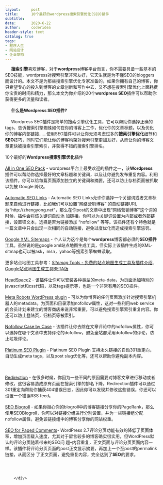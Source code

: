 ```yaml
---
layout:     post
title:      10个最好的wordpress搜索引擎优化(SEO)插件
subtitle:   
date:       2020-6-22
author:     coderidea
header-style: text
catalog: true
tags:
- 程序人生
- 网站设计
- 企业架构
--- 
```

<div class="postBody">
			<div id="cnblogs_post_body" class="blogpost-body"><p>     <strong>搜索引擎</strong>喜欢博客，对于<strong>wordpress</strong>博客平台而言，你不需要具备一些基本的SEO技能，wordpress对搜索引擎非常友好，它天生就是为不懂SEO的bloggers而设计的。本文不是为那些搜索引擎优化专家准备的，如果你拥有自己的博客，你只希望专心的投入到博客的文章创新和写作中去，又不想在搜索引擎优化上面耗费你宝贵的时间和精力，那么本文为你介绍的20个<strong>wordpress SEO</strong>插件可以帮助你获得更多的流量和读者。<br /><br />     <strong>什么是Wordpress SEO插件?</strong><br /><br />     Wordpress SEO插件是简单的搜索引擎优化工具，它可以帮助你选择正确的tags，告诉搜索引擎蜘蛛如何在你的博客上工作，优化你的文章标题，以及优化你的博客内部链接……使用SEO插件可以让你无须考虑过多的<strong>搜索引擎优化</strong>细节和<strong>SEO</strong>技巧，同时它们能让你的博客构架对搜索引擎更加友好，从而让你的博客文章更快被搜索引擎索引，并获得不错的搜索引擎排名。<br /><br />10个最好的<strong>Wordpress搜索引擎优化</strong>插件<br /><br /><a href="http://semperfiwebdesign.com/portfolio/wordpress/wordpress-plugins/all-in-one-seo-pack/">All in One SEO Pack</a> - wordpress平台上最受欢迎的插件之一，该<strong>Wordpress</strong> 插件可以帮助你选择最好的文章标题和关键词，以及让你避免发布重复内容。利用该插件，你可以给每篇页面添加独立的关键词和摘要，还可以防止存档页面被抓取以免被 Google 降权。<br /><br /><a href="http://cvs.aesinformatica.com/download/automatic-seo-links">Automatic SEO Links</a> - Automatic SEO Links允许你选择一个关键词或者文章标题来自动进行链接，比如我们可以设置“网络营销博客” 的自动链接URL为“http://zhengyong.net”，那么在你post的文章中出现“网络营销博客”这个词的时候，插件会将该关键词自动添 加链接。你可以为关键词设置为内部或者外部链接，设置锚文本，选择是否为链接添加 “nofollow” 等等。该插件还有个特色就是一篇文章中只会出现一次相同的自动链接，避免过度优化而造成搜索引擎惩罚。<br /><br /><a href="http://www.arnebrachhold.de/projects/wordpress-plugins/google-xml-sitemaps-generator/">Google XML Sitemaps</a> - 个人认为这个是每个<strong>wordpress</strong>博客都必须的<strong>SEO插件</strong>工具。虽然说的是google xml站点地图生成工具，但实际上该插件生成的XML-sitmap也可以被ask，msn，yahoo等搜索引擎蜘蛛读取。<br /><br />更多站点地图工具参考：<a href="http://zhengyong.net/marketing/sitemap-tools-%E5%85%8D%E8%B4%B9%E7%9A%84%E7%AB%99%E7%82%B9%E5%9C%B0%E5%9B%BE%E7%94%9F%E6%88%90%E5%B7%A5%E5%85%B7%E5%8F%8A%E6%8F%92%E4%BB%B6%E4%BB%8B%E7%BB%8D.html"><em>Sitemap</em> Tools - 免费的站点地图生成工具及插件介绍</a>、<a href="http://zhengyong.net/marketing/google-sitemap-generator.html">Google站点地图生成工具BETA版</a><br /><br /><a href="http://urbangiraffe.com/plugins/headspace2/">HeadSpace2</a> - 该插件让你可以安装各种类型的meta-data，为页面添加特别的javascript和css代码，以及tags提示等，也是一个非常有用的SEO插件。<br /><br /><a href="http://yoast.com/wordpress/meta-robots-wordpress-plugin/">Meta Robots WordPress plugin</a> - 可以为你博客的任何页面添加针对搜索引擎机器人的metadata。为页面和目录添加nofollow属性，这对一些利用web service的会员计划来建立的博客商店来说非常重要，可以避免搜索引擎索引重复内容。你还可以防止登陆页，归档页等被索引。<br /><br /><a href="http://wordpress.org/extend/plugins/nofollow-case-by-case/">Nofollow Case by Case</a> - 该插件让你去除在文章评论中的nofollow属性，你可以选择在哪个文章中支持评论的dofollow，避免全站都采用dofollow的评论，防止垃圾评论。<br /><br /><a href="http://techblissonline.com/platinum-seo-pack/">Platinum SEO Plugin</a> - Platinum SEO Plugin 支持永久链接的自动301重定向，自动生成meta tags，以及post slug优化等，还可以帮助你避免副本内容。<br /><br /><br /><br /><a href="http://urbangiraffe.com/plugins/redirection/">Redirection</a> - 在很多时候，你因为一些不同的原因需要对博客文章进行移动或者修改，这很容易造成原有页面在搜索引擎的排名下降。Redirection插件可以通过301重定向帮助你捕获404错误日志，因此你可以发现并修改这些错误，你还可以设置一个错误RSS feed。<br /><br /><a href="http://www.francesco-castaldo.com/plugins-and-widgets/seo-blogroll/">SEO Blogroll</a> - 如果你担心你的blogroll中的博客链接分享你的PageRank，那么使用SEOBlogroll，你可以对链接分组进行分别设置，并为一些链接组分配nofollow属性，避免该链接组中的博客分享你的网站权重。<br /><br /><a href="http://pressedwords.com/solving-wordpress-seo-paged-comments-problem/">SEO for Paged Comments</a>- WordPress 2.7评论分页功能有效的降低了页面体积，增加页面载入速度，尤其对于留言较多的博客确实很实用，但WordPress默认的评论分页随着带来的SEO问 题–内容重复，正文页面与评论分页页面内容一样。该插件将评论分页页面的post正文显示摘要，再加上一个至post的permalink链接，从而区分 了正文页面，避免重复内容，完全达到了<strong>SEO</strong>的要求。


<br /><br /></p></div><div id="MySignature"></div>
<div class="clear"></div>
<div id="blog_post_info_block">
<div id="BlogPostCategory"></div>
<div id="EntryTag"></div>
<div id="blog_post_info">
</div>
<div class="clear"></div>
<div id="post_next_prev"></div>
</div>


		</div>